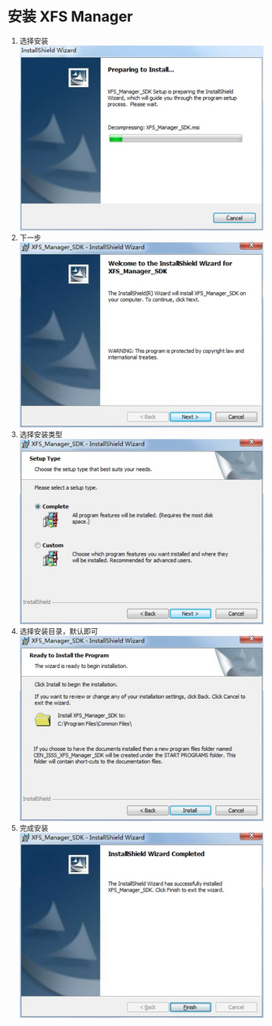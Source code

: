 # 安装 XFS Manager

1. 选择安装                    
   ![](/assets/xfs-1.jpg)
2. 下一步                    
   ![](/assets/xfs-2.jpg)
3. 选择安装类型                    
   ![](/assets/xfs-3.jpg)
4. 选择安装目录，默认即可                    
   ![](/assets/xfs-4.jpg)
5. 完成安装                    
   ![](/assets/xfs-5.jpg)



